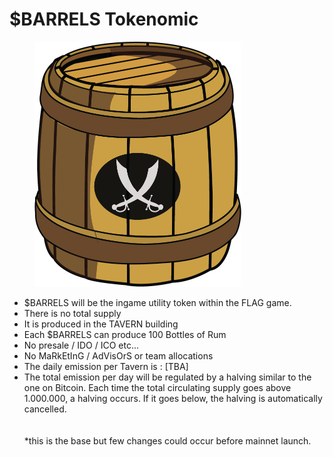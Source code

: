 # $BARRELS Tokenomic

<figure><img src="../.gitbook/assets/barrel.png" alt="" width="331"><figcaption></figcaption></figure>

* $BARRELS will be the ingame utility token within the FLAG game.&#x20;
* There is no total supply
* It is produced in the TAVERN building
* Each $BARRELS can produce 100 Bottles of Rum
* No presale / IDO / ICO etc...&#x20;
* No MaRkEtInG / AdVisOrS or team allocations
* The daily emission per Tavern is : \[TBA]
* The total emission per day will be regulated by a halving similar to the one on Bitcoin. Each time the total circulating supply goes above 1.000.000, a halving occurs. If it goes below, the halving is automatically cancelled. \
  \
  \
  \*this is the base but few changes could occur before mainnet launch.&#x20;
